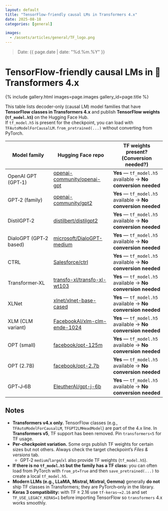 ```yaml
---
layout: default
title: "TensorFlow-friendly causal LMs in Transformers 4.x"
date: 2025-08-18
categories: [general]

images:
  - /assets/articles/general/TF_logo.png
---
```

> Date: {{ page.date | date: "%d.%m.%Y" }}  

# TensorFlow-friendly causal LMs in 🤗 Transformers 4.x

{% include gallery.html images=page.images gallery_id=page.title %}

This table lists decoder-only (causal LM) model families that have **TensorFlow classes in Transformers 4.x** and publish **TensorFlow weights (`tf_model.h5`)** on the Hugging Face Hub.  
If `tf_model.h5` is present for the checkpoint, you can load with `TFAutoModelForCausalLM.from_pretrained(...)` without converting from PyTorch.

| Model family | Hugging Face repo | TF weights present? (Conversion needed?) |
|---|---|---|
| OpenAI GPT (GPT‑1) | [openai-community/openai-gpt](https://huggingface.co/openai-community/openai-gpt) | **Yes** — `tf_model.h5` available → **No conversion needed** |
| GPT‑2 (family) | [openai-community/gpt2](https://huggingface.co/openai-community/gpt2) | **Yes** — `tf_model.h5` available → **No conversion needed** |
| DistilGPT‑2 | [distilbert/distilgpt2](https://huggingface.co/distilbert/distilgpt2) | **Yes** — `tf_model.h5` available → **No conversion needed** |
| DialoGPT (GPT‑2 based) | [microsoft/DialoGPT-medium](https://huggingface.co/microsoft/DialoGPT-medium) | **Yes** — `tf_model.h5` available → **No conversion needed** |
| CTRL | [Salesforce/ctrl](https://huggingface.co/Salesforce/ctrl) | **Yes** — `tf_model.h5` available → **No conversion needed** |
| Transformer‑XL | [transfo-xl/transfo-xl-wt103](https://huggingface.co/transfo-xl/transfo-xl-wt103) | **Yes** — `tf_model.h5` available → **No conversion needed** |
| XLNet | [xlnet/xlnet-base-cased](https://huggingface.co/xlnet/xlnet-base-cased) | **Yes** — `tf_model.h5` available → **No conversion needed** |
| XLM (CLM variant) | [FacebookAI/xlm-clm-ende-1024](https://huggingface.co/FacebookAI/xlm-clm-ende-1024) | **Yes** — `tf_model.h5` available → **No conversion needed** |
| OPT (small) | [facebook/opt-125m](https://huggingface.co/facebook/opt-125m) | **Yes** — `tf_model.h5` available → **No conversion needed** |
| OPT (2.7B) | [facebook/opt-2.7b](https://huggingface.co/facebook/opt-2.7b) | **Yes** — `tf_model.h5` available → **No conversion needed** |
| GPT‑J‑6B | [EleutherAI/gpt-j-6b](https://huggingface.co/EleutherAI/gpt-j-6b) | **Yes** — `tf_model.h5` available → **No conversion needed** |

## Notes

- **Transformers v4.x only.** TensorFlow classes (e.g., `TFAutoModelForCausalLM`, `TFGPT2LMHeadModel`) are part of the 4.x line. In **Transformers v5**, TF support has been removed. Pin `transformers<5` for TF usage.
- **Per‑checkpoint variation.** Some orgs publish TF weights for certain sizes but not others. Always check the target checkpoint’s *Files & versions* tab.
  - GPT‑2 `medium`/`large`/`xl` also provide TF weights (`tf_model.h5`).
- **If there is no `tf_model.h5` but the family has a TF class:** you can often load from PyTorch with `from_pt=True` and then `save_pretrained(...)` to create a local `tf_model.h5`.
- **Modern LLMs (e.g., LLaMA, Mistral, Mixtral, Gemma)** generally **do not** ship TF classes in Transformers; they are PyTorch‑only in the library.
- **Keras 3 compatibility:** with TF ≥ 2.16 use `tf-keras~=2.16` and set `TF_USE_LEGACY_KERAS=1` before importing TensorFlow so `transformers` 4.x works smoothly.
